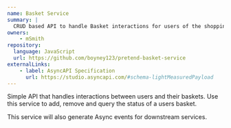 ```yaml
---
name: Basket Service
summary: |
  CRUD based API to handle Basket interactions for users of the shopping website.
owners:
    - mSmith
repository:
  language: JavaScript
  url: https://github.com/boyney123/pretend-basket-service
externalLinks:
    - label: AsyncAPI Specification
      url: https://studio.asyncapi.com/#schema-lightMeasuredPayload
---
```


Simple API that handles interactions between users and their baskets. Use this service to add, remove and query the status of a users basket.

This service will also generate Async events for downstream services.

<Mermaid />